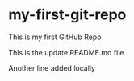 # my-first-git-repo
This is my first GitHub Repo

This is the update README.md file

Another line added locally
